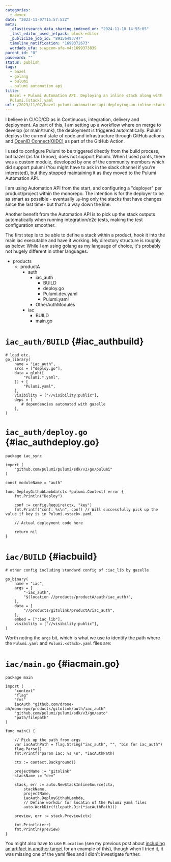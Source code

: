 ```yaml
---
categories:
  - devex
date: "2023-11-07T15:57:52Z"
meta:
  _elasticsearch_data_sharing_indexed_on: "2024-11-18 14:55:05"
  _last_editor_used_jetpack: block-editor
  _publicize_job_id: "89156493747"
  timeline_notification: "1699372673"
  wordads_ufa: s:wpcom-ufa-v4:1699373839
parent_id: "0"
password: ""
status: publish
tags:
  - bazel
  - golang
  - pulumi
  - pulumi automation api
title:
  Bazel + Pulumi Automation API. Deploying an inline stack along with
  Pulumi.[stack].yaml
url: /2023/11/07/bazel-pulumi-automation-api-deploying-an-inline-stack-along-with-pulumi-yaml/
---
```


I believe in CI/CD/CD as in Continuous, integration, delivery and deployment. As
part of this, I am setting up a workflow where on merge to develop (or
main/trunk), the deployment is triggered automatically. Pulumi deploys the
current state of code and infrastructure through GitHub actions and
[OpenID Connect(OIDC)](https://docs.github.com/en/actions/deployment/security-hardening-your-deployments/configuring-openid-connect-in-amazon-web-services)
as part of the GitHub Action.

I used to configure Pulumi to be triggered directly from the build process, but
bazel (as far I know), does not support Pulumi. When I used pants, there was a
custom module, developed by one of the community members which did support
pulumi (You might have to ask in the slack channel if you\'re interested), but
they stopped maintaining it as they moved to the Pulumi Automation API.

<!--more-->

I am using Automation API from the start, and configuring a \"deployer\" per
product/project within the monorepo. The intention is for the deployer to be as
smart as possible - eventually `up`-ing only the stacks that have changes since
the last time- but that\'s a way down the line.

Another benefit from the Automation API is to pick up the stack outputs
automatically when running integration/e2e tests, making the test configuration
smoother.

The first step is to be able to define a stack within a product, hook it into
the main iac executable and have it working. My directory structure is roughly
as below: While I am using golang as my language of choice, it\'s probably not
hugely different in other languages.

- products
  - productA
    - auth
      - iac_auth
        - BUILD
        - deploy.go
        - Pulumi.dev.yaml
        - Pulumi.yaml
      - OtherAuthModules
    - iac
      - BUILD
      - main.go

# `iac_auth/BUILD` {#iac_authbuild}

```wp-block-syntaxhighlighter-code
# load etc.
go_library(
    name = "iac_auth",
    srcs = ["deploy.go"],
    data = glob([
        "Pulumi.*.yaml",
    ]) + [
        "Pulumi.yaml",
    ],
    visibility = ["//visibility:public"],
    deps = [
       # dependencies automated with gazelle
    ],
)
```

# `iac_auth/deploy.go` {#iac_authdeploy.go}

```wp-block-syntaxhighlighter-code
package iac_sync

import (
    "github.com/pulumi/pulumi/sdk/v3/go/pulumi"
)

const moduleName = "auth"

func DeployGithubLambda(ctx *pulumi.Context) error {
    fmt.Println("Deploy")

    conf := config.Require(ctx, "key")
    fmt.Printf("conf: %s\n", conf) // Will successfully pick up the value if key is in Pulumi.<stack>.yaml

    // Actual deployment code here

    return nil
}
```

# `iac/BUILD` {#iacbuild}

```wp-block-syntaxhighlighter-code
# other config including standard config of :iac_lib by gazelle

go_binary(
    name = "iac",
    args = [
        "-iac_auth",
        "$(location //products/productA/auth/iac_auth)",
    ],
    data = [
        "//products/gitolink/productA/iac_auth",
    ],
    embed = [":iac_lib"],
    visibility = ["//visibility:public"],
)
```

Worth noting the `args` bit, which is what we use to identify the path where the
`Pulumi.yaml` and `Pulumi.<stack>.yaml` files are:

# `iac/main.go` {#iacmain.go}

```wp-block-syntaxhighlighter-code
package main

import (
    "context"
    "flag"
    "fmt"
    iacAuth "github.com/drone-ah/monorepo/products/gitolink/auth/iac_auth"
    "github.com/pulumi/pulumi/sdk/v3/go/auto"
    "path/filepath"
)

func main() {

    // Pick up the path from args
    var iacAuthPath = flag.String("iac_auth", "", "bin for iac_auth")
    flag.Parse()
    fmt.Printf("param iac: %s \n", *iacAuthPath)

    ctx := context.Background()

    projectName := "gitolink"
    stackName := "dev"

    stack, err := auto.NewStackInlineSource(ctx,
        stackName,
        projectName,
        iacAuth.DeployGithubLambda,
        // Define workdir for locatin of the Pulumi yaml files
        auto.WorkDir(filepath.Dir(*iacAuthPath)))

    preview, err := stack.Preview(ctx)

    fmt.Println(err)
    fmt.Println(preview)
}
```

You might also have to use `RLocation` (see my previous post about
[including an artifact in another target](https://drone-ah.com/2023/11/01/including-a-built-artifact-in-another-target-bazel-golang/)
for an example of this), though when I tried it, it was missing one of the yaml
files and I didn\'t investigate further.
